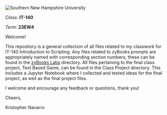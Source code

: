 ![Southern New Hampshire University](https://images.squarespace-cdn.com/content/v1/5bec669f9f877016e7212b2d/c4d5c253-8a2d-4c31-bf85-33cbb7fd6ca3/snhu_wordmark_rgb_pos.png?format=300w)

<i>Class:</i> <b>IT-140</b> </p>
<i>Term:</i> <b>23EW4</b>

Welcome! </p>
This repository is a general collection of all files related to my classwork for IT-140 Introduction to Scripting. 
Any files related to zyBooks prompts are appropriately named with corresponding section numbers, these can be found in the [zyBooks Labs](https://github.com/KristopherNavarro/snhu-it140/settings/branch_protection_rules/new?branch_name=main) directory.
All files pertaining to the final class project, Text Based Game, can be found in the Class Project directory.
This includes a Jupyter Notebook where I collected and tested ideas for the final project, as well as the final project files.

I welcome and encourage any feedback or questions, thank you!

Cheers, </p>
Kristopher Navarro
